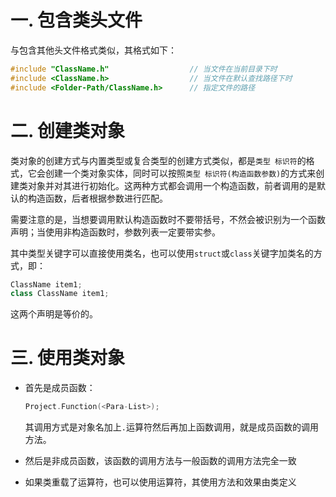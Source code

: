 # 一. 包含类头文件

与包含其他头文件格式类似，其格式如下：

```c++
#include "ClassName.h"					// 当文件在当前目录下时
#include <ClassName.h>					// 当文件在默认查找路径下时
#include <Folder-Path/ClassName.h>		// 指定文件的路径
```



# 二. 创建类对象

类对象的创建方式与内置类型或复合类型的创建方式类似，都是`类型 标识符`的格式，它会创建一个类对象实体，同时可以按照`类型 标识符(构造函数参数)`的方式来创建类对象并对其进行初始化。这两种方式都会调用一个构造函数，前者调用的是默认的构造函数，后者根据参数进行匹配。

需要注意的是，当想要调用默认构造函数时不要带括号，不然会被识别为一个函数声明；当使用非构造函数时，参数列表一定要带实参。

其中类型关键字可以直接使用类名，也可以使用`struct`或`class`关键字加类名的方式，即：

```c++
ClassName item1;
class ClassName item1;
```

这两个声明是等价的。



# 三. 使用类对象

- 首先是成员函数：

    ```c++
    Project.Function(<Para-List>);
    ```

    其调用方式是对象名加上`.`运算符然后再加上函数调用，就是成员函数的调用方法。

- 然后是非成员函数，该函数的调用方法与一般函数的调用方法完全一致

- 如果类重载了运算符，也可以使用运算符，其使用方法和效果由类定义
